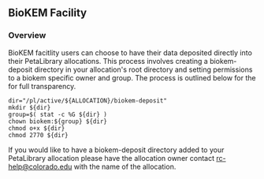 ## BioKEM Facility

### Overview

BioKEM facitlity users can choose to have their data deposited directly into their PetaLibrary allocations. This process involves creating a biokem-deposit directory in your allocation's root directory and setting permissions to a biokem specific owner and group. The process is outlined below for the for full transparency.

```
dir="/pl/active/${ALLOCATION}/biokem-deposit"
mkdir ${dir}
group=$( stat -c %G ${dir} )
chown biokem:${group} ${dir}
chmod o+x ${dir}
chmod 2770 ${dir}
```

If you would like to have a biokem-deposit directory added to your PetaLibrary allocation please have the allocation owner contact rc-help@colorado.edu with the name of the allocation.
